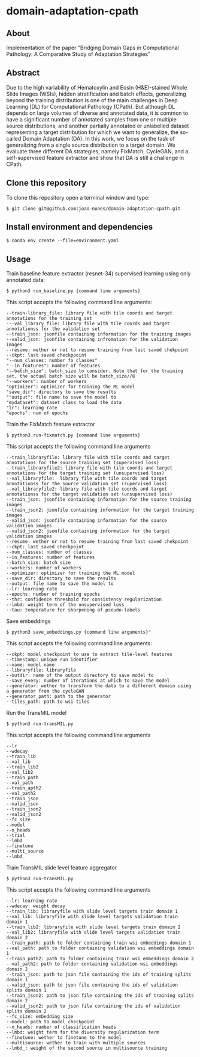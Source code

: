 # domain-adaptation-cpath

## About

Implementation of the paper "Bridging Domain Gaps in Computational Pathology: A Comparative Study of Adaptation Strategies"

## Abstract

Due to the high variability of Hematoxylin and Eosin (H&E)-stained Whole Slide Images (WSIs), hidden stratification and batch effects, generalizing beyond the training distribution is one of the main challenges in Deep Learning (DL) for Computational Pathology (CPath). But although DL depends on large volumes of diverse and annotated data, it is common to have a significant number of annotated samples from one or multiple source distributions, and another partially annotated or unlabelled dataset representing a target distribution for which we want to generalize, the so-called Domain Adaptation (DA). In this work, we focus on the task of generalizing from a single source distribution to a target domain. We evaluate three different DA strategies, namely FixMatch, CycleGAN, and a self-supervised feature extractor and show that DA is still a challenge in CPath.

## Clone this repository

To clone this repository open a terminal window and type:

```$ git clone git@github.com:joao-nunes/domain-adaptation-cpath.git```

## Install environment and dependencies

```
$ conda env create --file=environment.yaml
```
## Usage

Train baseline feature extractor (resnet-34) supervised learning using only annotated data:

```
$ python3 run_baseline.py {command line arguments}
```

This script accepts the following command line arguments:

```
--train-library_file: library file with tile coords and target annotations for the training set
---val_library_file: library file with tile coords and target annotationss for the validation set
--train_json: jsonfile containing information for the training images
--valid_json: jsonfile containing infromation for the validation images
--resume: wether or not to resume training from last saved chekpoint
--ckpt: last saved checkppoint
"--num_classes: number fo classes"
"--in_features": number of features
"--batch_size": batch_size to consider. Note that for the training set. the actual batch size will be batch_size//8
"--workers": number of workers
"optimizer": optimizer for training the ML model
"save_dir": directory to save the results
""output": file name to save the model to
"mydataset": dataset class to load the data
"lr": learning rate
"epochs": num of epochs

```

Train the FixMatch feature extractor

```
$ python3 run-fixmatch.py {command line arguments}
```

This script accepts the following command line arguments

```
--train_libraryfile: library file with tile coords and target annotations for the source training set (supervised loss)
--train_libraryfile2: library file with tile coords and target annotations for the target training set (unsupervised loss)
--val_libraryfile:  library file with tile coords and target annotationss for the source validation set (supervised loss)
--val_libraryfile2: library file with tile coords and target annotationss for the target validation set (unsupervised loss)
--train_json: jsonfile containing information for the source training images
--train_json2: jsonfile containing information for the target training images
--valid_json: jsonfile containing information for the source validation images
--valid_json2: jsonfile containing information for the target validation images
--resume: wether or not to resume training from last saved chekpoint
--ckpt: last saved checkpoint
--num_classes: number of classes
--in_features: number of features
--batch_size: batch size
--workers: number of workers
--optimizer: optimizer for training the ML model
--save_dir: directory to save the results
--output: file name to save the model to
--lr: learning rate
--epochs: number of training epochs
--thr: confidence threshold for consistency regularization
--lmbd: weight term of the unsupervised loss
--tau: temperature for sharpening of pseudo-labels
```

Save embeddings

``` $ python3 save_embeddings.py {command line arguments}" ```

This script accepts the following command line arguments:

```
--ckpt: model checkpoint to use to extract tile-level features
--timestamp: unique run identifier
--name: model name
--libraryfile: libraryfile
--outdir: name of the output directory to save model to
--save_every: number of iterations at which to save the model
--generator: wether to transform the data to a different domain using a generator from the cycleGAN
--generator_path: path to the generator
--tiles_path: path to wsi tiles
```

Run the TransMIL model

```$ python3 run-transMIL.py```

This script accepts the following command line arguments

```
--lr
--wdecay
--train_lib
--val_lib
--train_lib2
--val_lib2
--train_path
--val_path
--train_apth2
--val_path2
--train_json
--valid_json
--train_json2
--valid_json2
--fc_size
--model
--n_heads
--trial
--lmbd
--finetune
--multi_source
--lmbd_
```

Train TransMIL slide level feature aggregator

```
$ python3 run-transMIL.py
```

This script accepts the following command line arguments

```
--lr: learning rate
--wdecay: weight decay
--train_lib: libraryfile with slide level targets train domain 1
--val_lib: libraryfile with slide level targets validation train domain 1
--train_lib2: libraryfile with slide level targets train domain 2
--val_lib2: libraryfile with slide level targets validation train domain 2
--train_path: path to folder containing train wsi embeddings domain 1
--val_path: path to folder containing validation wsi embeddings domain 1
--train_path2: path to folder containing train wsi embeddings domain 2
--val_path2: path to folder containing validation wsi embeddings domain 2
--train_json: path to json file containing the ids of training splits domain 1
--valid_json: path to json file containing the ids of validation splits domain 1
--train_json2: path to json file containing the ids of training splits domain 2
--valid_json2: path to json file containing the ids of validation splits domain 2
--fc_size: embedding size
--model: path to model checkpoint
--n_heads: number of classification heads 
--lmbd: weight term for the diversity regularization term
--finetune: wether to finetune to the model
--multisource: wether to train with multiple sources 
--lmbd_: weight of the second source in multisource training
```

